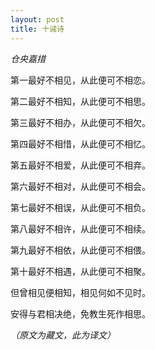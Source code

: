```yaml
---
layout: post
title: 十诫诗
---
```


_仓央嘉措_

第一最好不相见，从此便可不相恋。

第二最好不相知，从此便可不相思。

第三最好不相办，从此便可不相欠。

第四最好不相惜，从此便可不相忆。

第五最好不相爱，从此便可不相弃。

第六最好不相对，从此便可不相会。

第七最好不相误，从此便可不相负。

第八最好不相许，从此便可不相续。

第九最好不相依，从此便可不相偎。

第十最好不相遇，从此便可不相聚。

但曾相见便相知，相见何如不见时。

安得与君相决绝，免教生死作相思。


_（原文为藏文，此为译文）_